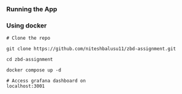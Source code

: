 ### Running the App



### Using docker
```
# Clone the repo

git clone https://github.com/niteshbalusu11/zbd-assignment.git

cd zbd-assignment

docker compose up -d

# Access grafana dashboard on
localhost:3001
```

